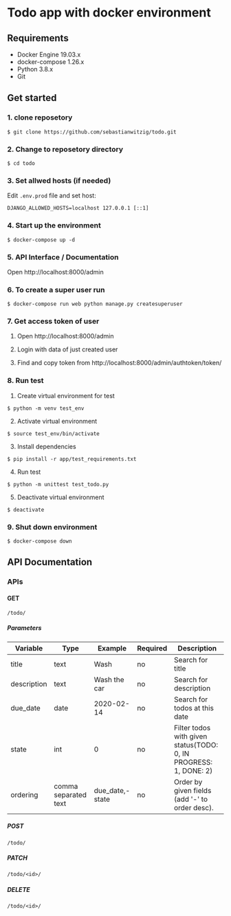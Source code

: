 # Todo app with docker environment

## Requirements
- Docker Engine 19.03.x
- docker-compose 1.26.x
- Python 3.8.x
- Git

## Get started

### 1. clone reposetory
    
```
$ git clone https://github.com/sebastianwitzig/todo.git
```
    
### 2. Change to reposetory directory
    
```
$ cd todo
```
    
### 3. Set allwed hosts (if needed)
Edit ```.env.prod``` file and set host:
    
```
DJANGO_ALLOWED_HOSTS=localhost 127.0.0.1 [::1]
```

### 4. Start up the environment
    
```
$ docker-compose up -d
```

### 5. API Interface / Documentation
    
   Open http://localhost:8000/admin


### 6. To create a super user run
    
```
$ docker-compose run web python manage.py createsuperuser
```
    
### 7. Get access token of user

   1. Open http://localhost:8000/admin

   2. Login with data of just created user

   3. Find and copy token from http://localhost:8000/admin/authtoken/token/


### 8. Run test
  
   1. Create virtual environment for test
    
```
$ python -m venv test_env
```
    
   2. Activate virtual environment
    
```
$ source test_env/bin/activate
```
    
   3. Install dependencies
    
```
$ pip install -r app/test_requirements.txt
```
    
   4. Run test
    
```
$ python -m unittest test_todo.py
```
    
   5. Deactivate virtual environment
    
```
$ deactivate
```

### 9. Shut down environment

```
$ docker-compose down
```

## API Documentation

### APIs

#### GET
    /todo/

##### Parameters

| Variable    | Type                 | Example         | Required | Description                                                      |
| --------    | ----                 | -------         | -------- | -----------                                                      |
| title       | text                 | Wash            | no       | Search for title                                                 |
| description | text                 | Wash the car    | no       | Search for description                                           |
| due_date    | date                 | 2020-02-14      | no       | Search for todos at this date                                    |
| state       | int                  | 0               | no       | Filter todos with given status(TODO: 0, IN PROGRESS: 1, DONE: 2) |
| ordering    | comma separated text | due_date,-state | no       | Order by given fields (add '-' to order desc).                   |

##### POST
    /todo/

##### PATCH
    /todo/<id>/

##### DELETE
    /todo/<id>/
